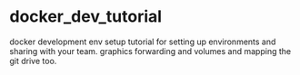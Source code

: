 # docker_dev_tutorial
docker development env setup tutorial for setting up environments and sharing with your team. graphics forwarding and volumes and mapping the git drive too.
